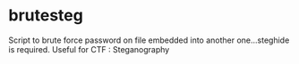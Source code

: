 # brutesteg
Script to brute force password on file embedded into another one...steghide is required. Useful for CTF : Steganography
